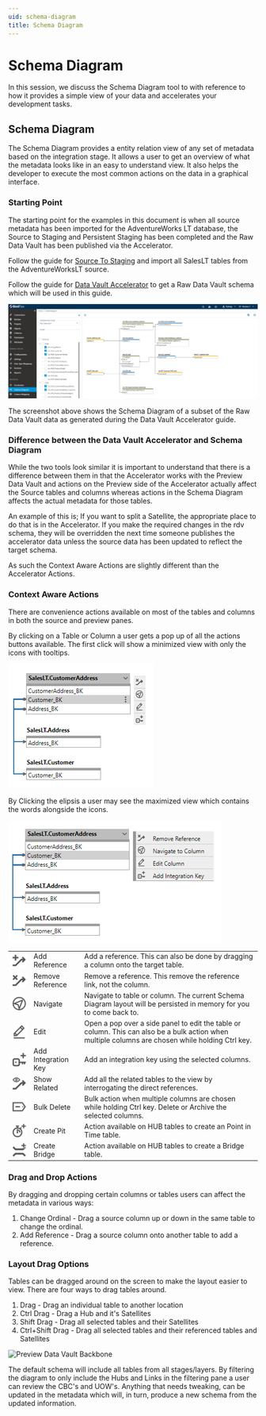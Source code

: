 ```yaml
---
uid: schema-diagram
title: Schema Diagram
---
```

# Schema Diagram

In this session, we discuss the Schema Diagram tool to with reference to how it provides a simple view of your data and accelerates your development tasks.

## Schema Diagram

The Schema Diagram provides a entity relation view of any set of metadata based on the integration stage. It allows a user to get an overview of what the metadata looks like in an easy to understand view. It also helps the developer to execute the most common actions on the data in a graphical interface.

### Starting Point

The starting point for the examples in this document is when all source metadata has been imported for the AdventureWorks LT database, the Source to Staging and Persistent Staging has been completed and the Raw Data Vault has been published via the Accelerator.

[//]: # (TODO: Link to UPDATED Source To Staging document)

Follow the guide for [Source To Staging](source-to-staging-templates.md) and import all SalesLT tables from the AdventureWorksLT source.

Follow the guide for [Data Vault Accelerator](data-vault-accelerator.md) to get a Raw Data Vault schema which will be used in this guide.

![Schema Diagram User Interface](images/bimlflex-app-schema-diagram-full-ui.png "Schema Diagram User Interface")

The screenshot above shows the Schema Diagram of a subset of the Raw Data Vault data as generated during the Data Vault Accelerator guide.

### Difference between the Data Vault Accelerator and Schema Diagram

While the two tools look similar it is important to understand that there is a difference between them in that the Accelerator works with the Preview Data Vault and actions on the Preview side of the Accelerator actually affect the Source tables and columns whereas actions in the Schema Diagram affects the actual metadata for those tables.

An example of this is; If you want to split a Satellite, the appropriate place to do that is in the Accelerator. If you make the required changes in the rdv schema, they will be overridden the next time someone publishes the accelerator data unless the source data has been updated to reflect the target schema.

As such the Context Aware Actions are slightly different than the Accelerator Actions.

### Context Aware Actions

There are convenience actions available on most of the tables and columns in both the source and preview panes.

By clicking on a Table or Column a user gets a pop up of all the actions buttons available. The first click will show a minimized view with only the icons with tooltips.

![Accelerator Action Icons Minimized](images/bimlflex-app-accelerator-actions-minimized.png "Accelerator Action Icons Maximized")

By Clicking the elipsis a user may see the maximized view which contains the words alongside the icons.

![Accelerator Action Icons Maximized](images/bimlflex-app-accelerator-actions-maximized.png "Accelerator Action Icons Maximized")

||||
|--- |--- |--- |
|<div class="icon-col m-5" style="width:30px; height:30px;background:#EEE" style="width:30px; height:30px;background:#EEE"><img src="images\svg-icons\add-reference.svg"/></div>| <span class="nowrap-col m-5">Add Reference</span> | Add a reference. This can also be done by dragging a column onto the target table. |
|<div class="icon-col m-5" style="width:30px; height:30px;background:#EEE"><img src="images\svg-icons\remove-reference.svg"/></div>| <span class="nowrap-col m-5">Remove Reference</span> | Remove a reference. This remove the reference link, not the column. |
|<div class="icon-col m-5" style="width:30px; height:30px;background:#EEE"><img src="images\svg-icons\navigate.svg"/></div>| <span class="nowrap-col m-5">Navigate</span> | Navigate to table or column. The current Schema Diagram layout will be persisted in memory for you to come back to. |
|<div class="icon-col m-5" style="width:30px; height:30px;background:#EEE"><img src="images\svg-icons\edit.svg"/></div>| <span class="nowrap-col m-5">Edit</span> | Open a pop over a side panel to edit the table or column. This can also be a bulk action when multiple columns are chosen while holding Ctrl key.|
|<div class="icon-col m-5" style="width:30px; height:30px;background:#EEE"><img src="images\svg-icons\composite-key.svg"/></div>| <span class="nowrap-col m-5">Add Integration Key</span> | Add an integration key using the selected columns. |
|<div class="icon-col m-5" style="width:30px; height:30px;background:#EEE"><img src="images\svg-icons\show-related.svg"/></div>| <span class="nowrap-col m-5">Show Related</span> | Add all the related tables to the view by interrogating the direct references. |
|<div class="icon-col m-5" style="width:30px; height:30px;background:#EEE"><img src="images\svg-icons\exclude.svg"/></div>| <span class="nowrap-col m-5">Bulk Delete</span> | Bulk action when multiple columns are chosen while holding Ctrl key. Delete or Archive the selected columns. |
|<div class="icon-col m-5" style="width:30px; height:30px;background:#EEE"><img src="images\svg-icons\create-pit.svg"/></div>| <span class="nowrap-col m-5">Create Pit</span> | Action available on HUB tables to create an Point in Time table. |
|<div class="icon-col m-5" style="width:30px; height:30px;background:#EEE"><img src="images\svg-icons\create-bridge.svg"/></div>| <span class="nowrap-col m-5">Create Bridge</span> | Action available on HUB tables to create a Bridge table. |

### Drag and Drop Actions

By dragging and dropping certain columns or tables users can affect the metadata in various ways:

1. Change Ordinal - Drag a source column up or down in the same table to change the ordinal.
1. Add Reference - Drag a source column onto another table to add a reference.

### Layout Drag Options

Tables can be dragged around on the screen to make the layout easier to view. There are four ways to drag tables around.

1. Drag - Drag an individual table to another location
1. Ctrl Drag - Drag a Hub and it's Satellites
1. Shift Drag - Drag all selected tables and their Satellites
1. Ctrl+Shift Drag - Drag all selected tables and their referenced tables and Satellites






















[//]: # (TODO: Move Backbone to Schema Diagram doc)

![Preview Data Vault Backbone](images/bimlflex-ss-v5-schema-preview-data-vault-backbone.png "Preview Data Vault Backbone")

The default schema will include all tables from all stages/layers. By filtering the diagram to only include the Hubs and Links in the filtering pane a user can review the CBC's and UOW's. Anything that needs tweaking, can be updated in the metadata which will, in turn, produce a new schema from the updated information.